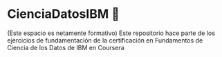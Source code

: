 # CienciaDatosIBM 🧠 
(Este espacio es netamente formativo) Este repositorio hace parte de los ejercicios de fundamentación de la certificación en Fundamentos de Ciencia de los Datos de IBM en Coursera 

